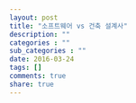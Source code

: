 ```yaml
---
layout: post
title: "소프트웨어 vs 건축 설계사"
description: ""
categories : ""
sub_categories : ""
date: 2016-03-24
tags: []
comments: true
share: true
---
```




